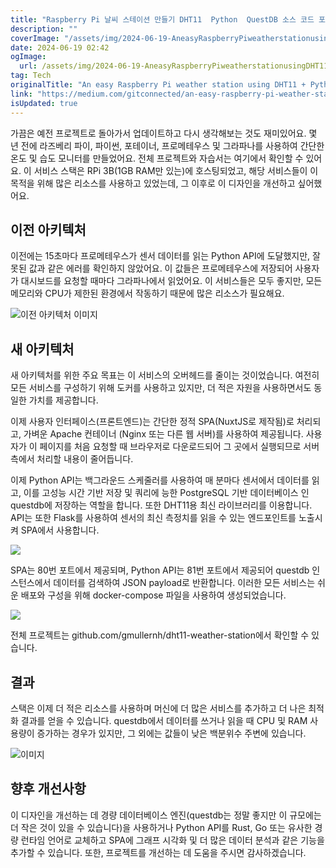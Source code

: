 ```yaml
---
title: "Raspberry Pi 날씨 스테이션 만들기 DHT11  Python  QuestDB 소스 코드 포함"
description: ""
coverImage: "/assets/img/2024-06-19-AneasyRaspberryPiweatherstationusingDHT11PythonQuestDBwithsourcecode_0.png"
date: 2024-06-19 02:42
ogImage: 
  url: /assets/img/2024-06-19-AneasyRaspberryPiweatherstationusingDHT11PythonQuestDBwithsourcecode_0.png
tag: Tech
originalTitle: "An easy Raspberry Pi weather station using DHT11 + Python + QuestDB (with source code)"
link: "https://medium.com/gitconnected/an-easy-raspberry-pi-weather-station-using-dht11-python-questdb-with-source-code-65e78e63047a"
isUpdated: true
---
```






가끔은 예전 프로젝트로 돌아가서 업데이트하고 다시 생각해보는 것도 재미있어요. 몇 년 전에 라즈베리 파이, 파이썬, 포테이너, 프로메테우스 및 그라파나를 사용하여 간단한 온도 및 습도 모니터를 만들었어요. 전체 프로젝트와 자습서는 여기에서 확인할 수 있어요. 이 서비스 스택은 RPi 3B(1GB RAM만 있는)에 호스팅되었고, 해당 서비스들이 이 목적을 위해 많은 리소스를 사용하고 있었는데, 그 이후로 이 디자인을 개선하고 싶어했어요.

## 이전 아키텍처

이전에는 15초마다 프로메테우스가 센서 데이터를 읽는 Python API에 도달했지만, 잘못된 값과 같은 에러를 확인하지 않았어요. 이 값들은 프로메테우스에 저장되어 사용자가 대시보드를 요청할 때마다 그라파나에서 읽었어요. 이 서비스들은 모두 좋지만, 모든 메모리와 CPU가 제한된 환경에서 작동하기 때문에 많은 리소스가 필요해요.

![이전 아키텍처 이미지](/assets/img/2024-06-19-AneasyRaspberryPiweatherstationusingDHT11PythonQuestDBwithsourcecode_0.png)

<div class="content-ad"></div>

## 새 아키텍처

새 아키텍처를 위한 주요 목표는 이 서비스의 오버헤드를 줄이는 것이었습니다. 여전히 모든 서비스를 구성하기 위해 도커를 사용하고 있지만, 더 적은 자원을 사용하면서도 동일한 가치를 제공합니다.

이제 사용자 인터페이스(프론트엔드)는 간단한 정적 SPA(NuxtJS로 제작됨)로 처리되고, 가벼운 Apache 컨테이너 (Nginx 또는 다른 웹 서버)를 사용하여 제공됩니다. 사용자가 이 페이지를 처음 요청할 때 브라우저로 다운로드되어 그 곳에서 실행되므로 서버 측에서 처리할 내용이 줄어듭니다.

이제 Python API는 백그라운드 스케줄러를 사용하여 매 분마다 센서에서 데이터를 읽고, 이를 고성능 시간 기반 저장 및 쿼리에 능한 PostgreSQL 기반 데이터베이스 인 questdb에 저장하는 역할을 합니다. 또한 DHT11용 최신 라이브러리를 이용합니다. API는 또한 Flask를 사용하여 센서의 최신 측정치를 읽을 수 있는 엔드포인트를 노출시켜 SPA에서 사용합니다.

<div class="content-ad"></div>


<img src="/assets/img/2024-06-19-AneasyRaspberryPiweatherstationusingDHT11PythonQuestDBwithsourcecode_1.png" />

SPA는 80번 포트에서 제공되며, Python API는 81번 포트에서 제공되어 questdb 인스턴스에서 데이터를 검색하여 JSON payload로 반환합니다. 이러한 모든 서비스는 쉬운 배포와 구성을 위해 docker-compose 파일을 사용하여 생성되었습니다.

<img src="/assets/img/2024-06-19-AneasyRaspberryPiweatherstationusingDHT11PythonQuestDBwithsourcecode_2.png" />

전체 프로젝트는 github.com/gmullernh/dht11-weather-station에서 확인할 수 있습니다.


<div class="content-ad"></div>

## 결과

스택은 이제 더 적은 리소스를 사용하며 머신에 더 많은 서비스를 추가하고 더 나은 최적화 결과를 얻을 수 있습니다. questdb에서 데이터를 쓰거나 읽을 때 CPU 및 RAM 사용량이 증가하는 경우가 있지만, 그 외에는 값들이 낮은 백분위수 주변에 있습니다.

![이미지](/assets/img/2024-06-19-AneasyRaspberryPiweatherstationusingDHT11PythonQuestDBwithsourcecode_3.png)

## 향후 개선사항

<div class="content-ad"></div>

이 디자인을 개선하는 데 경량 데이터베이스 엔진(questdb는 정말 좋지만 이 규모에는 더 작은 것이 있을 수 있습니다)을 사용하거나 Python API를 Rust, Go 또는 유사한 경량 런타임 언어로 교체하고 SPA에 그래프 시각화 및 더 많은 데이터 분석과 같은 기능을 추가할 수 있습니다. 또한, 프로젝트를 개선하는 데 도움을 주시면 감사하겠습니다.